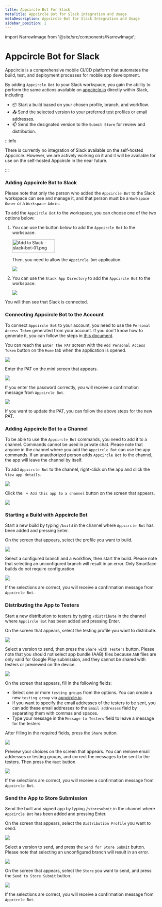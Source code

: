 ```yaml
---
title: Appcircle Bot For Slack
metaTitle: Appcircle Bot for Slack Integration and Usage
metaDescription: Appcircle Bot for Slack Integration and Usage
sidebar_position: 2
---
```


import NarrowImage from '@site/src/components/NarrowImage';

# Appcircle Bot for Slack

Appcircle is a comprehensive mobile CI/CD platform that automates the build, test, and deployment processes for mobile app development.

By adding `Appcircle Bot` to your Slack workspace, you gain the ability to perform the same actions available on [appcircle.io](https://my.appcircle.io/) directly within Slack, including:

- :package: Start a build based on your chosen profile, branch, and workflow.
- :outbox_tray: Send the selected version to your preferred test profiles or email addresses.
- :mailbox: Send the designated version to the `Submit Store` for review and distribution.  

:::info

There is currently no integration of Slack available on the self-hosted Appcircle. However, we are actively working on it and it will be available for use on the self-hosted Appcircle in the near future.

:::

### Adding Appcircle Bot to Slack

Please note that only the person who added the `Appcircle Bot` to the Slack workspace can see and manage it, and that person must be a `Workspace Owner` or a `Workspace Admin`. 

To add the `Appcircle Bot` to the workspace, you can choose one of the two options below:

1. You can use the button below to add the `Appcircle Bot` to the workspace.

   <a href="https://slackbot.appcircle.io/slack/install"><img alt="Add to Slack - slack-bot-01.png" height="44" width="140" src="https://cdn.appcircle.io/docs/assets/slack-bot-01.png"/></a>

   Then, you need to allow the `Appcircle Bot` application.
   
   ![](https://cdn.appcircle.io/docs/assets/slack-bot-02.png)

2. You can use the `Slack App Directory` to add the `Appcircle Bot` to the workspace.

   ![](https://cdn.appcircle.io/docs/assets/slack-bot-0.png)

You will then see that Slack is connected.

### Connecting Appcircle Bot to the Account

To connect `Appcircle Bot` to your account, you need to use the `Personal Access Token` generated from your account. If you don't know how to generate it, you can follow the steps in [this document](../../appcircle-api/api-authentication.md).

You can reach the `Enter the PAT` screen with the `Add Personal Access Token` button on the `Home` tab when the application is opened.

![](https://cdn.appcircle.io/docs/assets/slack-bot-1.png)

Enter the PAT on the mini screen that appears.

![](https://cdn.appcircle.io/docs/assets/slack-bot-2.png)

If you enter the password correctly, you will receive a confirmation message from `Appcircle Bot`.

![](https://cdn.appcircle.io/docs/assets/slack-bot-3.png)

If you want to update the PAT, you can follow the above steps for the new PAT.

### Adding Appcircle Bot to a Channel

To be able to use the `Appcircle Bot` commands, you need to add it to a channel. Commands cannot be used in private chat. Please note that anyone in the channel where you add the `Appcircle Bot` can use the app commands. If an unauthorized person adds `Appcircle Bot` to the channel, the app will leave the channel by itself.

To add `Appcircle Bot` to the channel, right-click on the app and click the `View app details`.

![](https://cdn.appcircle.io/docs/assets/slack-bot-4.png)

Click the ` + Add this app to a channel` button on the screen that appears.

![](https://cdn.appcircle.io/docs/assets/slack-bot-5.png)

### Starting a Build with Appcircle Bot

Start a new build by typing `/build` in the channel where `Appcircle Bot` has been added and pressing Enter.

On the screen that appears, select the profile you want to build.

![](https://cdn.appcircle.io/docs/assets/slack-bot-6.png)

Select a configured branch and a workflow, then start the build. Please note that selecting an unconfigured branch will result in an error. Only Smartface builds do not require configuration.

![](https://cdn.appcircle.io/docs/assets/slack-bot-7.png)

If the selections are correct, you will receive a confirmation message from `Appcircle Bot`.

### Distributing the App to Testers

Start a new distribution to testers by typing `/distribute` in the channel where `Appcircle Bot` has been added and pressing Enter.

On the screen that appears, select the testing profile you want to distribute.

![](https://cdn.appcircle.io/docs/assets/slack-bot-8.png)

Select a version to send, then press the `Share with Testers` button. Please note that you should not select app bundle (AAB) files because `AAB` files are only valid for Google Play submission, and they cannot be shared with testers or previewed on the device.

![](https://cdn.appcircle.io/docs/assets/slack-bot-9.png)

On the screen that appears, fill in the following fields:
- Select one or more `testing groups` from the options. You can create a new `testing group` via [appcircle.io](https://my.appcircle.io/).
- If you want to specify the email addresses of the testers to be sent, you can add these email addresses to the `Email addresses` field by separating them with commas and spaces.
- Type your message in the `Message to Testers` field to leave a message for the testers.

After filling in the required fields, press the `Share` button.

![](https://cdn.appcircle.io/docs/assets/slack-bot-10.png)

Preview your choices on the screen that appears. You can remove email addresses or testing groups, and correct the messages to be sent to the testers. Then press the `Next` button.

![](https://cdn.appcircle.io/docs/assets/slack-bot-10.0.png)


If the selections are correct, you will receive a confirmation message from `Appcircle Bot`.

### Send the App to Store Submission

Send the built and signed app by typing `/storesubmit` in the channel where `Appcircle Bot` has been added and pressing Enter.

On the screen that appears, select the `Distribution Profile` you want to send.

![](https://cdn.appcircle.io/docs/assets/slack-bot-11.png)

Select a version to send, and press the `Send for Store Submit` button. Please note that selecting an unconfigured branch will result in an error.

![](https://cdn.appcircle.io/docs/assets/slack-bot-12.png)

On the screen that appears, select the `Store` you want to send, and press the `Send to Store Submit` button.

![](https://cdn.appcircle.io/docs/assets/slack-bot-13.png)

If the selections are correct, you will receive a confirmation message from `Appcircle Bot`.